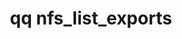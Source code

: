---
category: nfs
command: nfs_list_exports
optional_options:
- alternate: []
  help: Print raw response JSON.
  name: --json
  required: false
permalink: /qq-cli-command-guide/nfs/nfs_list_exports.html
positional_options: []
sidebar: qq_cli_command_reference_sidebar
summary: This section explains how to use the <code>qq nfs_list_exports</code> command.
synopsis: List all NFS exports
title: qq nfs_list_exports
usage: qq nfs_list_exports [-h] [--json]
zendesk_source: qq CLI Command Guide

---